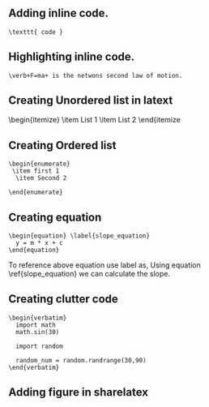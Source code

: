 ## Adding inline code. 

```
\texttt{ code }
```

## Highlighting inline code. 
```
\verb+F=ma+ is the netwons second law of motion. 
```

## Creating Unordered list in latext

\begin{itemize}
  \item List 1
  \item List 2
\end{itemize

## Creating Ordered list
```
\begin{enumerate}
 \item first 1
  \item Second 2

\end{enumerate}
```

## Creating equation
```
\begin{equation} \label{slope_equation}
  y = m * x + c
\end{equation}
```
To reference above equation use label as, Using equation \ref{slope_equation} we can calculate the slope. 

## Creating clutter code 

```
\begin{verbatim}
  import math
  math.sin(30)
  
  import random
  
  random_num = random.randrange(30,90)
\end{verbatim}
```


## Adding figure in sharelatex

